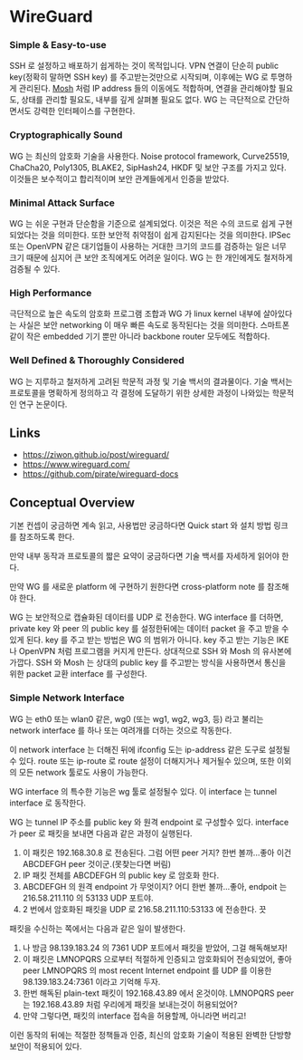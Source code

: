 # WireGuard


### Simple & Easy-to-use
SSH 로 설정하고 배포하기 쉽게하는 것이 목적입니다.
VPN 연결이 단순히 public key(정확히 말하면 SSH key) 를 주고받는것만으로 시작되며,
이후에는 WG 로 투명하게 관리된다.
[Mosh](http://mosh.mit.edu/) 처럼 IP address 들의 이동에도 적합하며,
연결을 관리해야할 필요도, 상태를 관리할 필요도, 내부를 깊게 살펴볼 필요도 없다.
WG 는 극단적으로 간단하면서도 강력한 인터페이스를 구현한다.

### Cryptographically Sound
WG 는 최신의 암호화 기술을 사용한다.
Noise protocol framework, Curve25519, ChaCha20, Poly1305, BLAKE2, SipHash24, HKDF 및 보안 구조를 가지고 있다.
이것들은 보수적이고 합리적이며 보안 관계들에게서 인증을 받았다.

### Minimal Attack Surface
WG 는 쉬운 구현과 단순함을 기준으로 설계되었다. 이것은 적은 수의 코드로 쉽게 구현되었다는 것을 의미한다.
또한 보안적 취약점이 쉽게 감지된다는 것을 의미한다.
IPSec 또는 OpenVPN 같은 대기업들이 사용하는 거대한 크기의 코드를 검증하는 일은
너무 크기 때문에 심지어 큰 보안 조직에게도 어려운 일이다.
WG 는 한 개인에게도 철저하게 검증될 수 있다.

### High Performance
극단적으로 높은 속도의 암호화 프로그램 조합과 WG 가 linux kernel 내부에 살아있다는 사실은 보안 networking 이 매우 빠른 속도로 동작된다는 것을 의미한다. 스마트폰 같이 작은 embedded 기기 뿐만 아니라 backbone router 모두에도 적합하다.

### Well Defined & Thoroughly Considered
WG 는 지루하고 철저하게 고려된 학문적 과정 및 기술 백서의 결과물이다.
기술 백서는 프로토콜을 명확하게 정의하고 각 결정에 도달하기 위한 상세한 과정이 나와있는 학문적인 연구 논문이다.

## Links
* https://ziwon.github.io/post/wireguard/
* https://www.wireguard.com/
* https://github.com/pirate/wireguard-docs

## Conceptual Overview

기본 컨셉이 궁금하면 계속 읽고, 사용법만 궁금하다면 Quick start 와 설치 방법 링크를 참조하도록 한다.

만약 내부 동작과 프로토콜의 짧은 요약이 궁금하다면 기술 백서를 자세하게 읽어야 한다.

만약 WG 를 새로운 platform 에 구현하기 원한다면 cross-platform note 를 참조해야 한다.

WG 는 보안적으로 캡슐화된 데이터를 UDP 로 전송한다.
WG interface 를 더하면, private key 와 peer 의 public key 를 설정한뒤에는 데이터 packet 을 주고 받을 수 있게 된다.
key 를 주고 받는 방법은 WG 의 범위가 아니다.
key 주고 받는 기능은 IKE 나 OpenVPN 처럼 프로그램을 커지게 만든다.
상대적으로 SSH 와 Mosh 의 유사본에 가깝다. SSH 와 Mosh 는 상대의 public key 를 주고받는 방식을 사용하면서 통신을 위한 packet 교환 interface 를 구성한다.

### Simple Network Interface

WG 는 eth0 또는 wlan0 같은, wg0 (또는 wg1, wg2, wg3, 등) 라고 불리는 network interface 를 하나 또는 여려개를 더하는 것으로 작동한다.

이 network interface 는 더해진 뒤에 ifconfig 도는 ip-address 같은 도구로 설정될 수 있다.
route 또는 ip-route 로 route 설정이 더해지거나 제거될수 있으며,
또한 이외의 모든 network 툴로도 사용이 가능한다.

WG interface 의 특수한 기능은 wg 툴로 설정될수 있다. 이 interface 는 tunnel interface 로 동작한다.

WG 는 tunnel IP 주소를 public key 와 원격 endpoint 로 구성할수 있다.
interface 가 peer 로 패킷을 보내면 다음과 같은 과정이 실행된다.

1. 이 패킷은 192.168.30.8 로 전송된다. 그럼 어떤 peer 거지? 한번 볼까...좋아 이건 ABCDEFGH peer 것이군.(못찾는다면 버림)
2. IP 패킷 전체를 ABCDEFGH 의 public key 로 암호화 한다.
3. ABCDEFGH 의 원격 endpoint 가 무엇이지? 어디 한번 볼까...좋아, endpoit 는 216.58.211.110 의 53133 UDP 포트야.
4. 2 번에서 암호화된 패킷을 UDP 로 216.58.211.110:53133 에 전송한다. 끗

패킷을 수신하는 쪽에서는 다음과 같은 일이 발생한다.

1. 나 방금 98.139.183.24 의 7361 UDP 포트에서 패킷을 받았어, 그걸 해독해보자!
2. 이 패킷은 LMNOPQRS 으로부터 적절하게 인증되고 암호화되어 전송되었어, 좋아 peer LMNOPQRS 의 most recent Internet endpoint 를 UDP 를 이용한 98.139.183.24:7361 이라고 기억해 두자.
3. 한번 해독된 plain-text 패킷이 192.168.43.89 에서 온것이야. LMNOPQRS peer 는 192.168.43.89 처럼 우리에게 패킷을 보내는것이 허용되었어?
4. 만약 그렇다면, 패킷의 interface 접속을 허용할께, 아니라면 버리고!

이런 동작의 뒤에는 적절한 정책들과 인증, 최신의 암호화 기술이 적용된 완벽한 단방향 보안이 적용되어 있다.
